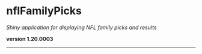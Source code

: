 # nflFamilyPicks

*Shiny application for displaying NFL family picks and results*

**version 1.20.0003**

----------
